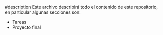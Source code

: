 #description 
Este archivo describirá todo el contenido de este repositorio, en particular algunas secciones son: 
- Tareas
- Proyecto final
